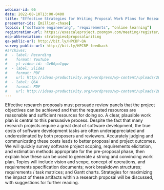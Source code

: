 ```yaml
---
webinar-id: 66
date: 2022-08-10T13:00-0400
title: "Effective Strategies for Writing Proposal Work Plans for Research Software"
presenter-ids: [million-chase]
topics: ["software engineering", "requirements", “online learning”]
registration-url: https://exascaleproject.zoomgov.com/meeting/register/vJIscumurj4jGfrT7IlFCpoaIwQhXTbWWNk
ecp-abbreviation: strategies4proposalwriting
qa-public-url: http://bit.ly/HPCBP-QA
survey-public-url: http://bit.ly/HPCBP-feedback
#archives:
#  - label: Recording
#    format: YouTube
#    yt-video-id: -GvB6pa1gqw
#  - label: Slides
#    format: PDF
#    url: http://ideas-productivity.org/wordpress/wp-content/uploads/2022/05/hpcbp063-temporalanalysis.pdf
#  - label: Q&A
#    format: PDF
#    url: http://ideas-productivity.org/wordpress/wp-content/uploads/2022/05/hpcbp063-temporalanalysis-qa.pdf
---
```

Effective research proposals must persuade review panels that the project objectives can be achieved and that the requested resources are reasonable and sufficient resources for doing so. A clear, plausible work plan is central to this persuasive process. Despite the fact that many research projects require a great deal of software development, the true costs of software development tasks are often underappreciated and underestimated by both proposers and reviewers. Accurately judging and communicating these costs leads to better proposal and project outcomes. We will quickly survey software project scoping, requirements elicitation, and estimation methods appropriate for the pre-proposal phase, then explain how these can be used to generate a strong and convincing work plan. Topics will include vision and scope, concept of operations, and requirements specification documents; work breakdown structures; requirements / task matrices; and Gantt charts. Strategies for maximizing the impact of these artifacts within a research proposal will be discussed, with suggestions for further reading.
